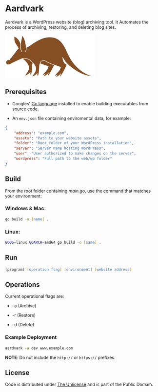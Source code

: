 # Aardvark

Aardvark is a WordPress website (blog) archiving tool. It Automates the process of archiving, restoring, and deleting blog sites.

![Aardvark](aardvark.svg)

## Prerequisites

- Googles' [Go language](https://go.dev) installed to enable building executables from source code.

- An `env.json` file containing enviromental data, for example:

``` json
{
    "address": "example.com",
    "assets": "Path to your website assets",
    "folder": "Root folder of your WordPress installation",
    "server": "Server name hosting WordPress",
    "user": "User authorized to make changes on the server",
    "wordpress": "Full path to the web/wp folder"
}
```

## Build

From the root folder containing *main.go*, use the command that matches your environment:

### Windows & Mac:

``` zsh
go build -o [name] .
```

### Linux:

``` zsh
GOOS=linux GOARCH=amd64 go build -o [name] .
```

## Run

``` zsh
[program] [operation flag] [environment] [website address]
```

## Operations

Current operational flags are:

- -a (Archive)

- -r (Restore)

- -d (Delete)

### Example Deployment

``` zsh
aardvark -a dev www.example.com
```

**NOTE**: Do not include the `http://` or `https://` prefixes.

## License

Code is distributed under [The Unlicense](https://github.com/farghul/aardvark/blob/main/LICENSE.md) and is part of the Public Domain.
